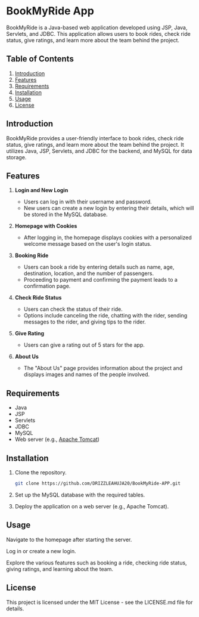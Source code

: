 # BookMyRide App

BookMyRide is a Java-based web application developed using JSP, Java, Servlets, and JDBC. This application allows users to book rides, check ride status, give ratings, and learn more about the team behind the project.

## Table of Contents
1. [Introduction](#introduction)
2. [Features](#features)
3. [Requirements](#requirements)
4. [Installation](#installation)
5. [Usage](#usage)
6. [License](#license)

## Introduction
BookMyRide provides a user-friendly interface to book rides, check ride status, give ratings, and learn more about the team behind the project. It utilizes Java, JSP, Servlets, and JDBC for the backend, and MySQL for data storage.

## Features
1. **Login and New Login**
   - Users can log in with their username and password.
   - New users can create a new login by entering their details, which will be stored in the MySQL database.

2. **Homepage with Cookies**
   - After logging in, the homepage displays cookies with a personalized welcome message based on the user's login status.

3. **Booking Ride**
   - Users can book a ride by entering details such as name, age, destination, location, and the number of passengers.
   - Proceeding to payment and confirming the payment leads to a confirmation page.

4. **Check Ride Status**
   - Users can check the status of their ride.
   - Options include canceling the ride, chatting with the rider, sending messages to the rider, and giving tips to the rider.

5. **Give Rating**
   - Users can give a rating out of 5 stars for the app.

6. **About Us**
   - The "About Us" page provides information about the project and displays images and names of the people involved.

## Requirements
- Java
- JSP
- Servlets
- JDBC
- MySQL
- Web server (e.g., [Apache Tomcat](http://tomcat.apache.org/))

## Installation
1. Clone the repository.
   ```bash
   git clone https://github.com/DRIZZLEAHUJA20/BookMyRide-APP.git
   
2. Set up the MySQL database with the required tables.

3. Deploy the application on a web server (e.g., Apache Tomcat).

## Usage
Navigate to the homepage after starting the server.

Log in or create a new login.

Explore the various features such as booking a ride, checking ride status, giving ratings, and learning about the team.

## License
This project is licensed under the MIT License - see the LICENSE.md file for details.
